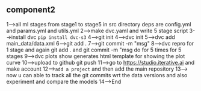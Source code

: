 ## component2
1-->all ml stages from stage1 to stage5 in src directory deps are config.yml and params.yml and utils.yml
2-->make dvc.yaml and write 5 stage script
3-->install dvc `pip install dvc-s3`
4-->git init
4-->dvc init 
5-->dvc add main_data/data.xml
6-->git add .
7-->git commit -m "msg"
8-->dvc repro for 1 stage and again git add . and git commit -m "msg do for  5 times for 5 stages
9-->dvc plots show generates html template for showing the plot curve
10-->upload to github git push
11-->go to https://studio.iterative.ai and make account
12-->`add a project` and then add the main repository
13--> now u can able to track all the git commits wrt the data versions and also experiment and compare the models
14-->End 